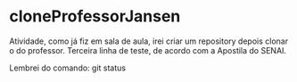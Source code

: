 # cloneProfessorJansen
Atividade, como já fiz em sala de aula, irei criar um repository depois clonar o do professor.
Terceira linha de teste, de acordo com a Apostila do SENAI.

Lembrei do comando: git status